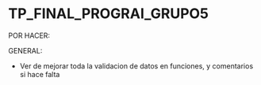 # TP_FINAL_PROGRAI_GRUPO5

POR HACER:


GENERAL:
- Ver de mejorar toda la validacion de datos en funciones, y comentarios si hace falta
